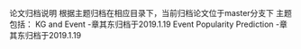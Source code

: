 论文归档说明
根据主题归档在相应目录下，当前归档论文位于master分支下
主题包括：
KG and Event -章其东归档于2019.1.19
Event Popularity Prediction -章其东归档于2019.1.19

